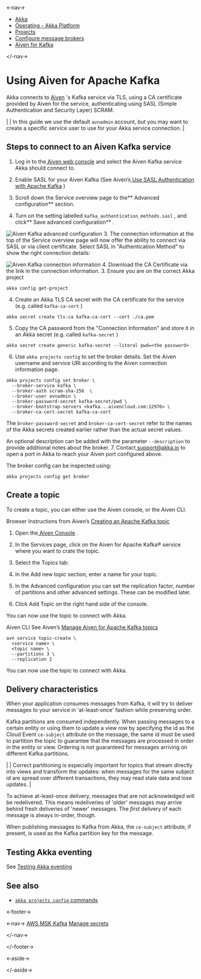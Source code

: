 

<-nav->

- [  Akka](../../index.html)
- [  Operating - Akka Platform](../index.html)
- [  Projects](index.html)
- [  Configure message brokers](message-brokers.html)
- [  Aiven for Kafka](broker-aiven.html)



</-nav->



# Using Aiven for Apache Kafka

Akka connects to [Aiven](https://aiven.io/) 's Kafka service via TLS, using a CA certificate provided by Aiven for the service, authenticating using SASL (Simple Authentication and Security Layer) SCRAM.

|  | In this guide we use the default `avnadmin`   account, but you may want to create a specific service user to use for your Akka service connection. |

## [](about:blank#_steps_to_connect_to_an_aiven_kafka_service) Steps to connect to an Aiven Kafka service

1. Log in to the[  Aiven web console](https://console.aiven.io/)   and select the Aiven Kafka service Akka should connect to.
2. Enable SASL for your Aiven Kafka (See Aiven’s[  Use SASL Authentication with Apache Kafka](https://docs.aiven.io/docs/products/kafka/howto/kafka-sasl-auth)   )  

  1. Scroll down the Service overview page to the**    Advanced configuration**     section.
  2. Turn on the setting labelled `kafka_authentication_methods.sasl`     , and click**    Save advanced configuration**    .    

![Aiven Kafka advanced configuration](../_images/aiven-advanced-configuration.png)
  3. The connection information at the top of the Service overview page will now offer the ability to connect via SASL or via client certificate. Select SASL in "Authentication Method" to show the right connection details:    

![Aiven Kafka connection information](../_images/aiven-connection-information.png)
  4. Download the CA Certificate via the link in the connection information.
3. Ensure you are on the correct Akka project  


```command
akka config get-project
```
4. Create an Akka TLS CA secret with the CA certificate for the service (e.g. called `kafka-ca-cert`   )  


```command
akka secret create tls-ca kafka-ca-cert --cert ./ca.pem
```
5. Copy the CA password from the "Connection Information" and store it in an Akka secret (e.g. called `kafka-secret`   )  


```command
akka secret create generic kafka-secret --literal pwd=<the password>
```
6. Use `akka projects config`   to set the broker details. Set the Aiven username and service URI according to the Aiven connection information page.  


```command
akka projects config set broker \
  --broker-service kafka \
  --broker-auth scram-sha-256  \
  --broker-user avnadmin \
  --broker-password-secret kafka-secret/pwd \
  --broker-bootstrap-servers <kafka...aivencloud.com:12976> \
  --broker-ca-cert-secret kafka-ca-cert
```

  The `broker-password-secret`   and `broker-ca-cert-secret`   refer to the names of the Akka secrets created earlier rather than the actual secret values.  

  An optional description can be added with the parameter `--description`   to provide additional notes about the broker.
7. Contact[  support@akka.io](mailto:support@akka.io)   to open a port in Akka to reach your Aiven port configured above.

The broker config can be inspected using:


```command
akka projects config get broker
```

## [](about:blank#_create_a_topic) Create a topic

To create a topic, you can either use the Aiven console, or the Aiven CLI.

Browser Instructions from Aiven’s [Creating an Apache Kafka topic](https://docs.aiven.io/docs/products/kafka/howto/create-topic)

1. Open the[  Aiven Console](https://console.aiven.io/)  .
2. In the Services page, click on the Aiven for Apache Kafka® service where you want to crate the topic.
3. Select the Topics tab:  

  1. In the Add new topic section, enter a name for your topic.
  2. In the Advanced configuration you can set the replication factor, number of partitions and other advanced settings. These can be modified later.
4. Click Add Topic on the right hand side of the console.

You can now use the topic to connect with Akka.

Aiven CLI See Aiven’s [Manage Aiven for Apache Kafka topics](https://docs.aiven.io/docs/tools/cli/service/topic#avn-cli-service-topic-create)


```command
avn service topic-create \
  <service name> \
  <topic name> \
  --partitions 3 \
  --replication 2
```

You can now use the topic to connect with Akka.

## [](about:blank#_delivery_characteristics) Delivery characteristics

When your application consumes messages from Kafka, it will try to deliver messages to your service in 'at-least-once' fashion while preserving order.

Kafka partitions are consumed independently. When passing messages to a certain entity or using them to update a view row by specifying the id as the Cloud Event `ce-subject` attribute on the message, the same id must be used to partition the topic to guarantee that the messages are processed in order in the entity or view. Ordering is not guaranteed for messages arriving on different Kafka partitions.

|  | Correct partitioning is especially important for topics that stream directly into views and transform the updates: when messages for the same subject id are spread over different transactions, they may read stale data and lose updates. |

To achieve at-least-once delivery, messages that are not acknowledged will be redelivered. This means redeliveries of 'older' messages may arrive behind fresh deliveries of 'newer' messages. The *first* delivery of each message is always in-order, though.

When publishing messages to Kafka from Akka, the `ce-subject` attribute, if present, is used as the Kafka partition key for the message.

## [](about:blank#_testing_akka_eventing) Testing Akka eventing

See [Testing Akka eventing](message-brokers.html#_testing)

## [](about:blank#_see_also) See also

- <a href="../../reference/cli/akka-cli/akka_projects_config.html#_see_also"> `akka projects config`   commands</a>



<-footer->


<-nav->
[AWS MSK Kafka](broker-aws-msk.html) [Manage secrets](secrets.html)

</-nav->


</-footer->


<-aside->


</-aside->
